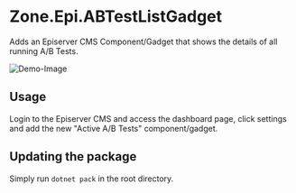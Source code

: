 # Zone.Epi.ABTestListGadget
Adds an Episerver CMS Component/Gadget that shows the details of all running A/B Tests.

![Demo-Image](https://raw.githubusercontent.com/zone/Zone.Epi.ABTestListGadget/img/AB_Component_Usage.PNG)

## Usage
Login to the Episerver CMS and access the dashboard page, click settings and add the new "Active A/B Tests" component/gadget.

## Updating the package

Simply run `dotnet pack` in the root directory.